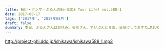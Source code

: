```yaml
---
title: 石川・ホンマ・ぶるんのBe-SIDE Your Life! vol.588-1
date: 2017-08-17
tags: ['2017年', '2017年08月']
draft: false
summary: 本日、ぶるんさんはお休み。石川さん、ずいぶんとまあ、日焼けしてますね…MIURA
---
```


http://project-phi.ddo.jp/ishikawa/ishikawa588_1.mp3
